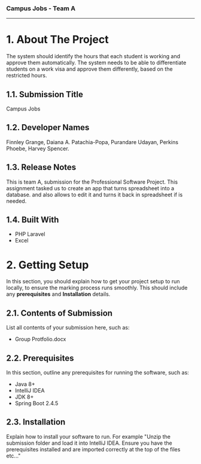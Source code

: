 ### Campus Jobs - Team A
*************************

# 1. About The Project

The system should identify the hours that each student is working and approve them automatically. The system needs to be able to differentiate students on a work visa and approve them differently, based on the restricted hours. 

## 1.1. Submission Title

 Campus Jobs 

## 1.2. Developer Names

 Finnley Grange, 
 Daiana A. Patachia-Popa,
 Purandare Udayan, 
 Perkins Phoebe, 
 Harvey Spencer.

## 1.3. Release Notes

This is team A, submission for the Professional Software Project. This assignment tasked us to create an app that turns spreadsheet into a database. and also allows to edit it and turns it back in spreadsheet if is needed.

## 1.4. Built With

- PHP Laravel
- Excel

# 2. Getting Setup

In this section, you should explain how to get your project setup to run locally, to ensure the marking process runs smoothly. This should include any **prerequisites** and **Installation** details.

## 2.1. Contents of Submission

List all contents of your submission here, such as:

- Group Protfolio.docx

## 2.2. Prerequisites

In this section, outline any prerequisites for running the software, such as:

- Java 8+
- IntelliJ IDEA
- JDK 8+
- Spring Boot 2.4.5

## 2.3. Installation

Explain how to install your software to run. For example "Unzip the submission folder and load it into IntelliJ IDEA. Ensure you have the prerequisites installed and are imported correctly at the top of the files etc..."
